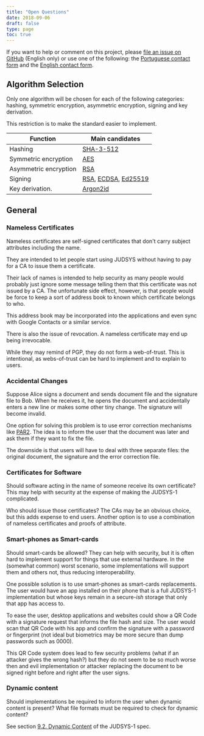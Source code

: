 ```yaml
---
title: "Open Questions"
date: 2018-09-06
draft: false
type: page
toc: true
---
```



If you want to help or comment on this project, please [file an issue on GitHub](https://github.com/JUDSYS/v1Spec/issues) (English only) or use one of the following: the [Portuguese contact form](https://goo.gl/forms/0ZvcYGGLDq9EA22C3) and the [English contact form](https://goo.gl/forms/uijCieF4cWvsPTHX2).

## Algorithm Selection

Only one algorithm will be chosen for each of the following categories: hashing, symmetric encryption, asymmetric encryption, signing and key derivation.

This restriction is to make the standard easier to implement.

| Function                | Main candidates             |
|-------------------------|-----------------------------|
| Hashing                 | [SHA-3-512]                 |
| Symmetric encryption    | [AES]                       |
| Asymmetric encryption   | [RSA]                       |
| Signing                 | [RSA], [ECDSA], [Ed25519]   |
| Key derivation.         | [Argon2id]                  |

[SHA-3-512]: https://en.wikipedia.org/wiki/SHA-3
[AES]: https://en.wikipedia.org/wiki/Advanced_Encryption_Standard
[RSA]: https://en.wikipedia.org/wiki/RSA_(cryptosystem)
[ECDSA]: https://en.wikipedia.org/wiki/ECDSA
[Argon2id]: https://en.wikipedia.org/wiki/Argon2
[Ed25519]: https://en.wikipedia.org/wiki/EdDSA#Ed25519

## General

### Nameless Certificates

Nameless certificates are self-signed certificates that don't carry subject attributes including the name.

They are intended to let people start using JUDSYS without having to pay for a CA to issue them a certificate.

Their lack of names is intended to help security as many people would probably just ignore some message telling them that this certificate was not issued by a CA. The unfortunate side effect, however, is that people would be force to keep a sort of address book to known which certificate belongs to who.

This address book may be incorporated into the applications and even sync with Google Contacts or a similar service.

There is also the issue of revocation. A nameless certificate may end up being irrevocable.

While they may remind of PGP, they do not form a web-of-trust. This is intentional, as webs-of-trust can be hard to implement and to explain to users.

### Accidental Changes

Suppose Alice signs a document and sends document file and the signature file to Bob. When he receives it, he opens the document and accidentally enters a new line or makes some other tiny change. The signature will become invalid.

One option for solving this problem is to use error correction mechanisms like [PAR2]. The idea is to inform the user that the document was later and ask them if they want to fix the file.

The downside is that users will have to deal with three separate files: the original document, the signature and the error correction file.

[PAR2]: https://en.wikipedia.org/wiki/Parchive

### Certificates for Software

Should software acting in the name of someone receive its own certificate? This may help with security at the expense of making the JUDSYS-1 complicated.

Who should issue those certificates? The CAs may be an obvious choice, but this adds expense to end users. Another option is to use a combination of nameless certificates and proofs of attribute.

### Smart-phones as Smart-cards

Should smart-cards be allowed? They can help with security, but it is often hard to implement support for things that use external hardware. In the (somewhat common) worst scenario, some implementations will support them and others not, thus reducing interoperability.

One possible solution is to use smart-phones as smart-cards replacements. The user would have an app installed on their phone that is a full JUDSYS-1 implementation but whose keys remain in a secure-*ish* storage that only that app has access to.

To ease the user, desktop applications and websites could show a QR Code with a signature request that informs the file hash and size. The user would scan that QR Code with his app and confirm the signature with a password or fingerprint (not ideal but biometrics may be more secure than dump passwords such as 0000). 

This QR Code system does lead to few security problems (what if an attacker gives the wrong hash?) but they do not seem to be so much worse then and evil implementation or attacker replacing the document to be signed right before and right after the user signs.

### Dynamic content

Should implementations be required to inform the user when dynamic content is present? What file formats must be required to check for dynamic content?

See section [9.2. Dynamic Content](/specs/draft-judsys1-latest.html#rfc.section.9.2) of the JUDSYS-1 spec.


